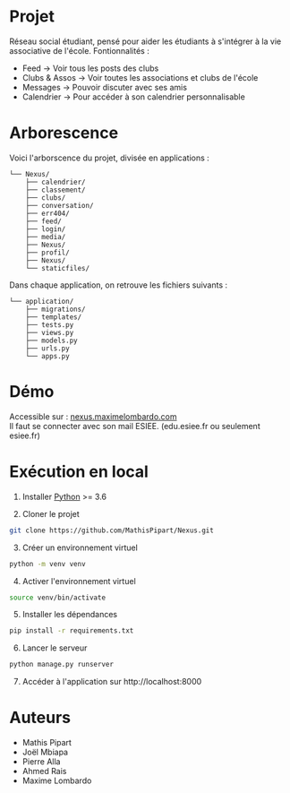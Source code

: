 # Projet 

Réseau social étudiant, pensé pour aider les étudiants à s'intégrer à la vie associative de l'école.
Fontionnalités : 
  - Feed -> Voir tous les posts des clubs
  - Clubs & Assos -> Voir toutes les associations et clubs de l'école
  - Messages -> Pouvoir discuter avec ses amis
  - Calendrier -> Pour accéder à son calendrier personnalisable

# Arborescence
Voici l'arborscence du projet, divisée en applications :  
```
└── Nexus/
    ├── calendrier/
    ├── classement/
    ├── clubs/
    ├── conversation/
    ├── err404/
    ├── feed/
    ├── login/
    ├── media/
    ├── Nexus/
    ├── profil/
    ├── Nexus/
    └── staticfiles/
```

Dans chaque application, on retrouve les fichiers suivants :  
```
└── application/
    ├── migrations/
    ├── templates/
    ├── tests.py
    ├── views.py
    ├── models.py
    ├── urls.py
    └── apps.py
```

# Démo
Accessible sur : [nexus.maximelombardo.com](https://nexus.maximelombardo.com)  
Il faut se connecter avec son mail ESIEE. (edu.esiee.fr ou seulement esiee.fr)

# Exécution en local
1. Installer [Python](https://www.python.org/) >= 3.6

2. Cloner le projet
```bash
git clone https://github.com/MathisPipart/Nexus.git
```
3. Créer un environnement virtuel
```bash
python -m venv venv
```
4. Activer l'environnement virtuel
```bash
source venv/bin/activate
```
5. Installer les dépendances
```bash
pip install -r requirements.txt
```
6. Lancer le serveur
```bash
python manage.py runserver
```
7. Accéder à l'application sur http://localhost:8000

# Auteurs
- Mathis Pipart
- Joël Mbiapa
- Pierre Alla
- Ahmed Rais
- Maxime Lombardo

